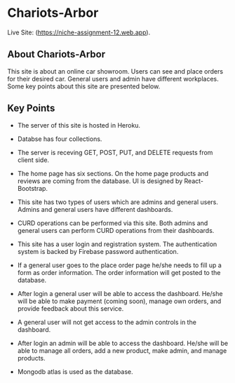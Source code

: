 # Chariots-Arbor

Live Site: (https://niche-assignment-12.web.app).

## About Chariots-Arbor

This site is about an online car showroom. Users can see and place orders for their desired car. General users and admin have different workplaces. Some key points about this site are presented below.

## Key Points

* The server of this site is hosted in Heroku.

* Databse has four collections. 

* The server is receving GET, POST, PUT, and DELETE requests from client side.

* The home page has six sections. On the home page products and reviews are coming from the database. UI is designed by React-Bootstrap.

* This site has two types of users which are admins and general users. Admins and general users have different dashboards. 

* CURD operations can be performed via this site. Both admins and general users can perform CURD operations from their dashboards. 

* This site has a user login and registration system. The authentication system is backed by Firebase password authentication.

* If a general user goes to the place order page he/she needs to fill up a form as order information. The order information will get posted to the database.

* After login a general user will be able to access the dashboard. He/she will be able to make payment (coming soon), manage own orders, and provide feedback about this service. 

* A general user will not get access to the admin controls in the dashboard.

* After login an admin will be able to access the dashboard. He/she will be able to manage all orders, add a new product, make admin, and manage products. 

* Mongodb atlas is used as the database.

